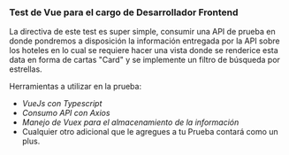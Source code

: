 ### Test de Vue para el cargo de Desarrollador Frontend

La directiva de este test es super simple, consumir una API de prueba en donde pondremos a disposición la información entregada por la API sobre los hoteles
en lo cual se requiere hacer una vista donde se renderice esta data en forma de cartas "Card" y se implemente un filtro de búsqueda por estrellas.

Herramientas a utilizar en la prueba:

- *VueJs con Typescript*
- *Consumo API con Axios*
- *Manejo de Vuex para el almacenamiento de la información*
- Cualquier otro adicional que le agregues a tu Prueba contará como un plus.
